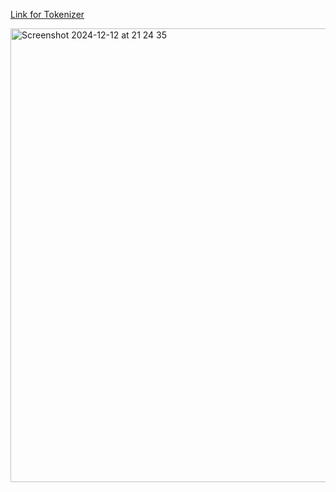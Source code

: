 [Link for Tokenizer]([https://www.linkedin.com/in/jamshid-ds](https://huggingface.co/jamshidahmadov/uz_tokenizer))


<img width="726" alt="Screenshot 2024-12-12 at 21 24 35" src="https://github.com/user-attachments/assets/e2eeb193-2f3e-48b1-b1a6-f5bbc81be0a6" />
